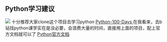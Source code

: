 ## Python学习建议
![](https://static.meowrain.cn/i/2023/04/02/j2nm2p-3.webp)
十分推荐大家clone这个项目去学习python
[Python-100-Days
](https://github.com/jackfrued/Python-100-Days)
在我看来，去b站找python课学实在是没必要，会浪费大量的时间，直接用上面的项目，配上官方文档就可以了
[Python官方文档](https://docs.python.org/zh-cn/3/)